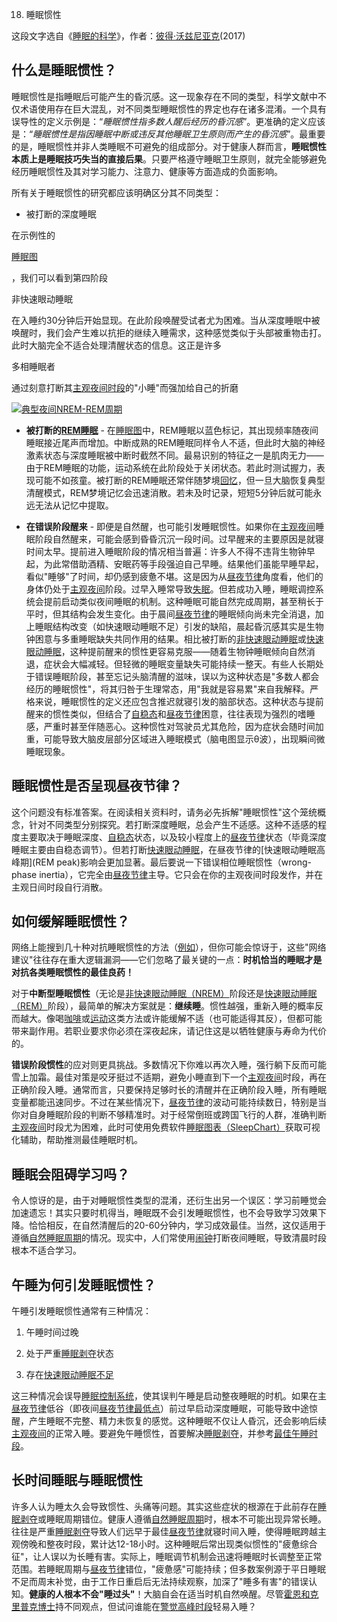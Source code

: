 18. 睡眠惯性

这段文字选自《[睡眠的科学](https://supermemo.guru/wiki/Science_of_sleep)》，作者：[彼得·沃兹尼亚克](https://supermemo.guru/wiki/Piotr_Wozniak)(2017)

## 什么是睡眠惯性？

睡眠惯性是指睡眠后可能产生的昏沉感。这一现象存在不同的类型，科学文献中不仅术语使用存在巨大混乱，对不同类型睡眠惯性的界定也存在诸多混淆。一个具有误导性的定义示例是：“*睡眠惯性指多数人醒后经历的昏沉感*”。更准确的定义应该是：“*睡眠惯性是指因睡眠中断或违反其他睡眠卫生原则而产生的昏沉感*”。最重要的是，睡眠惯性并非人类睡眠不可避免的组成部分。对于健康人群而言，**睡眠惯性本质上是睡眠技巧失当的直接后果**。只要严格遵守睡眠卫生原则，就完全能够避免经历睡眠惯性及其对学习能力、注意力、健康等方面造成的负面影响。

所有关于睡眠惯性的研究都应该明确区分其不同类型：

- 被打断的深度睡眠

在示例性的

[睡眠图](https://supermemo.guru/wiki/Good_sleep,_good_learning,_good_life:_Glossary#hypnogram)

，我们可以看到第四阶段

非快速眼动睡眠

在入睡约30分钟后开始显现。在此阶段唤醒受试者尤为困难。当从深度睡眠中被唤醒时，我们会产生难以抗拒的继续入睡需求，这种感觉类似于头部被重物击打。此时大脑完全不适合处理清醒状态的信息。这正是许多

多相睡眠者

通过刻意打断其[主观夜间时段](https://supermemo.guru/wiki/Subjective_night)的"小睡"而强加给自己的折磨

[![典型夜间NREM-REM周期](https://supermemo.guru/images/d/da/Sleep_stages.gif)](https://supermemo.guru/wiki/File:Sleep_stages.gif)

- **被打断的[REM睡眠](https://supermemo.guru/wiki/REM)** - 在[睡眠图](https://supermemo.guru/wiki/Good_sleep,_good_learning,_good_life:_Glossary#hypnogram)中，REM睡眠以蓝色标记，其出现频率随夜间睡眠接近尾声而增加。中断成熟的REM睡眠同样令人不适，但此时大脑的神经激素状态与深度睡眠被中断时截然不同。最易识别的特征之一是肌肉无力——由于REM睡眠的功能，运动系统在此阶段处于关闭状态。若此时测试握力，表现可能不如孩童。被打断的REM睡眠还常伴随梦境[回忆](https://supermemo.guru/wiki/Recall)，但一旦大脑恢复典型清醒模式，REM梦境记忆会迅速消散。若未及时记录，短短5分钟后就可能永远无法从记忆中提取。

- **在错误阶段醒来** - 即便是自然醒，也可能引发睡眠惯性。如果你在[主观夜间](https://supermemo.guru/wiki/Subjective_night)睡眠阶段自然醒来，可能会感到昏昏沉沉一段时间。过早醒来的主要原因是就寝时间太早。提前进入睡眠阶段的情况相当普遍：许多人不得不违背生物钟早起，为此常借助酒精、安眠药等手段强迫自己早睡。结果他们虽能早睡早起，看似"睡够"了时间，却仍感到疲惫不堪。这是因为从[昼夜节律](https://supermemo.guru/wiki/Circadian)角度看，他们的身体仍处于[主观夜间](https://supermemo.guru/wiki/Subjective_night)阶段。过早入睡常导致[失眠](https://supermemo.guru/wiki/Insomnia)。但若成功入睡，睡眠调控系统会提前启动类似夜间睡眠的机制。这种睡眠可能自然完成周期，甚至稍长于平时，但其结构会发生变化。由于晨间[昼夜节律](https://supermemo.guru/wiki/Circadian)的睡眠倾向尚未完全消退，加上睡眠结构改变（如快速眼动睡眠不足）引发的缺陷，晨起昏沉感其实是生物钟困意与多重睡眠缺失共同作用的结果。相比被打断的[非快速眼动睡眠](https://supermemo.guru/wiki/NREM)或[快速眼动睡眠](https://supermemo.guru/wiki/REM)，这种提前醒来的惯性更容易克服——随着生物钟睡眠倾向自然消退，症状会大幅减轻。但轻微的睡眠变量缺失可能持续一整天。有些人长期处于错误睡眠阶段，甚至忘记头脑清醒的滋味，误以为这种状态是"多数人都会经历的睡眠惯性"，将其归咎于生理常态，用"我就是容易累"来自我解释。严格来说，睡眠惯性的定义还应包含推迟就寝引发的脑部状态。这种状态与提前醒来的惯性类似，但结合了[自稳态](https://supermemo.guru/wiki/Homeostatic)和[昼夜节律](https://supermemo.guru/wiki/Circadian)困意，往往表现为强烈的嗜睡感，严重时甚至伴随恶心。这种惯性对驾驶员尤其危险，因为症状会随时间加重，可能导致大脑皮层部分区域进入睡眠模式（脑电图显示θ波），出现瞬间微睡眠现象。

## 睡眠惯性是否呈现昼夜节律？

这个问题没有标准答案。在阅读相关资料时，请务必先拆解"睡眠惯性"这个笼统概念，针对不同类型分别探究。若打断深度睡眠，总会产生不适感。这种不适感的程度主要取决于睡眠深度、[自稳态](SuperMemo)状态，以及较小程度上的[昼夜节律](Circadian)状态（毕竟深度睡眠主要由自稳态调节）。但若打断[快速眼动睡眠](REM)，在昼夜节律的[快速眼动睡眠高峰期](REM peak)影响会更加显著。最后要说一下错误相位睡眠惯性（wrong-phase inertia），它完全由[昼夜节律](Circadian)主导。它只会在你的主观夜间时段发作，并在主观日间时段自行消散。

## 如何缓解睡眠惯性？

网络上能搜到几十种对抗睡眠惯性的方法（[例如](http://www.wikihow.com/Cope-With-Sleep-Inertia-(Not-Able-to-Get-Up))），但你可能会惊讶于，这些"网络建议"往往存在重大逻辑漏洞——它们忽略了最关键的一点：**时机恰当的睡眠才是对抗各类睡眠惯性的最佳良药！**

对于**中断型睡眠惯性**（无论是[非快速眼动睡眠（NREM）](https://supermemo.guru/wiki/NREM)阶段还是[快速眼动睡眠（REM）](https://supermemo.guru/wiki/REM)阶段），最简单的解决方案就是：**继续睡**。惯性越强，重新入睡的概率反而越大。像喝[咖啡](https://supermemo.guru/wiki/Factors_that_affect_sleep#Caffeine)或[运动](https://supermemo.guru/wiki/Factors_that_affect_sleep#Exercise)这类方法或许能缓解不适（也可能适得其反），但都可能带来副作用。若职业要求你必须在深夜起床，请记住这是以牺牲健康与寿命为代价的。

**错误阶段惯性**的应对则更具挑战。多数情况下你难以再次入睡，强行躺下反而可能雪上加霜。最佳对策是咬牙挺过不适期，避免小睡直到下一个[主观夜间](https://supermemo.guru/wiki/Subjective_night)时段，再在正确阶段入睡。通常而言，只要保持足够时长的清醒并在正确阶段入睡，所有睡眠变量都能迅速同步。不过在某些情况下，[昼夜节律](https://supermemo.guru/wiki/Circadian)的波动可能持续数日，特别是当你对自身睡眠阶段的判断不够精准时。对于经常倒班或跨国飞行的人群，准确判断[主观夜间](https://supermemo.guru/wiki/Subjective_night)时段尤为困难，此时可使用免费软件[睡眠图表（SleepChart）](https://supermemo.guru/wiki/SleepChart)获取可视化辅助，帮助推测最佳睡眠时机。

## 睡眠会阻碍学习吗？

令人惊讶的是，由于对睡眠惯性类型的混淆，还衍生出另一个误区：学习前睡觉会加速遗忘！其实只要时机得当，睡眠既不会引发睡眠惯性，也不会导致学习效果下降。恰恰相反，在自然清醒后的20-60分钟内，学习成效最佳。当然，这仅适用于遵循[自然睡眠周期](https://supermemo.guru/wiki/Free_running_sleep)的情况。现实中，人们常使用[闹钟](https://supermemo.guru/wiki/Alarm_clock)打断夜间睡眠，导致清晨时段根本不适合学习。

## 午睡为何引发睡眠惯性？

午睡引发睡眠惯性通常有三种情况：  

1. 午睡时间过晚  

2. 处于严重[睡眠剥夺](https://supermemo.guru/wiki/Sleep_deprivation)状态  

3. 存在[快速眼动睡眠不足](https://supermemo.guru/wiki/How_do_we_fall_asleep%3F#REM_rebound_hypothesis)  

这三种情况会误导[睡眠控制系统](https://supermemo.guru/wiki/Sleep_control_system)，使其误判午睡是启动整夜睡眠的时机。如果在主[昼夜节律](https://supermemo.guru/wiki/Circadian)低谷（即夜间[昼夜节律最低点](https://supermemo.guru/wiki/Circadian_nadir)）前过早启动深度睡眠，可能导致中途惊醒，产生睡眠不完整、精力未恢复的感觉。这种睡眠不仅让人昏沉，还会影响后续[主观夜间](https://supermemo.guru/wiki/Subjective_night)的正常入睡。要避免午睡惯性，首要解决[睡眠剥夺](https://supermemo.guru/wiki/Sleep_deprivation)，并参考[最佳午睡时段](https://supermemo.guru/wiki/Best_time_for_napping)。

## 长时间睡眠与睡眠惯性

许多人认为睡太久会导致惯性、头痛等问题。其实这些症状的根源在于此前存在[睡眠剥夺](https://supermemo.guru/wiki/Sleep_deprivation)或睡眠周期错位。健康人遵循[自然睡眠周期](https://supermemo.guru/wiki/Free_running_sleep)时，根本不可能出现异常长睡。往往是严重[睡眠剥夺](https://supermemo.guru/wiki/Sleep_deprivation)导致人们远早于最佳[昼夜节律](https://supermemo.guru/wiki/Circadian)就寝时间入睡，使得睡眠跨越主观傍晚和整夜时段，累计达12-18小时。这种睡眠后常出现类似惯性的"疲惫综合征"，让人误以为长睡有害。实际上，睡眠调节机制会迅速将睡眠时长调整至正常范围。若睡眠周期与[昼夜节律](https://supermemo.guru/wiki/Circadian_cycle)错位，"疲惫感"可能持续；但多数案例源于平日睡眠不足而周末补觉，由于工作日重启后无法持续观察，加深了"睡多有害"的错误认知。**健康的人根本不会"睡过头"**！大脑自会在适当时机自然唤醒。尽管[霍恩和克里普克博士](https://supermemo.guru/wiki/How_long_should_we_sleep%3F#Jim_Horne_and_Daniel_Kripke)持不同观点，但试问谁能在[警觉高峰时段](https://supermemo.guru/wiki/Acrophase)轻易入睡？